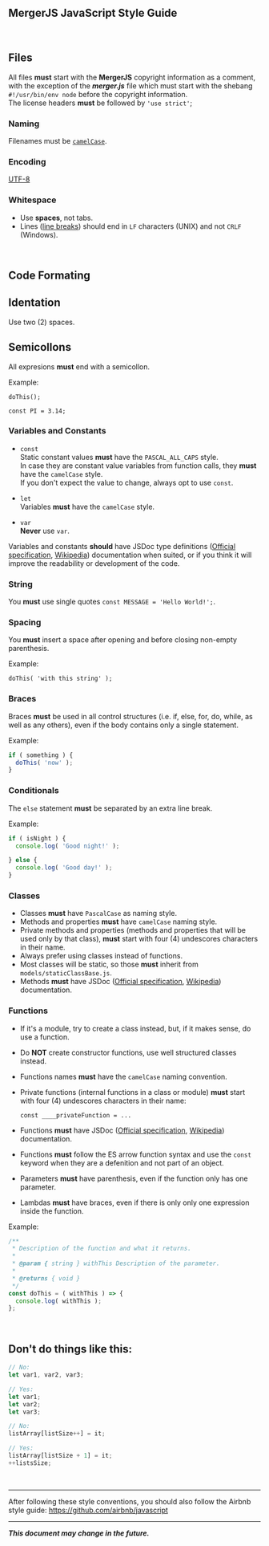 ## MergerJS JavaScript Style Guide

&nbsp;

## Files

All files **must** start with the **MergerJS** copyright information as a comment,
with the exception of the ***merger.js*** file which must start with the shebang `#!/usr/bin/env node` before the copyright information.\
The license headers **must** be followed by `'use strict'`;

### Naming

Filenames must be [`camelCase`](https://en.wikipedia.org/wiki/Camel_case).

### Encoding

[UTF-8](https://en.wikipedia.org/wiki/UTF-8)

### Whitespace

- Use **spaces**, not tabs.
- Lines ([line breaks](https://en.wikipedia.org/wiki/Newline)) should end in `LF` characters (UNIX)
  and not `CRLF` (Windows).

&nbsp;

## Code Formating

## Identation

Use two (2) spaces.

## Semicollons

All expresions **must** end with a semicollon.

Example:

`
doThis();
`

`
const PI = 3.14;
`

### Variables and Constants

- `const`\
Static constant values **must** have the `PASCAL_ALL_CAPS` style.\
In case they are constant value variables from function calls, they **must** have the `camelCase` style.\
If you don't expect the value to change, always opt to use `const`.

- `let`\
Variables **must** have the `camelCase` style.

- `var`\
**Never** use `var`.

Variables and constants **should** have JSDoc type definitions
  ([Official specification](https://jsdoc.app/index.html),
  [Wikipedia](https://en.wikipedia.org/wiki/JSDoc)) documentation when suited,
  or if you think it will improve the readability or development of the code.

### String

You **must** use single quotes ` const MESSAGE = 'Hello World!'; `.

### Spacing

You **must** insert a space after opening and before closing non-empty parenthesis.

Example:

`
doThis( 'with this string' );
`

### Braces

Braces **must** be used in all control structures (i.e. if, else, for, do, while, as well as any others),
even if the body contains only a single statement.

Example:

```js
if ( something ) {
  doThis( 'now' );
}
```

### Conditionals

The `else` statement **must** be separated by an extra line break.

Example:

```js
if ( isNight ) {
  console.log( 'Good night!' );

} else {
  console.log( 'Good day!' );
}
```

### Classes

- Classes **must** have `PascalCase` as naming style.
- Methods and properties **must** have `camelCase` naming style.
- Private methods and properties (methods and properties that will be used only by that class),
  **must** start with four (4) undescores characters in their name.
- Always prefer using classes instead of functions.
- Most classes will be static, so those **must** inherit from `models/staticClassBase.js`.
- Methods **must** have JSDoc
  ([Official specification](https://jsdoc.app/index.html), [Wikipedia](https://en.wikipedia.org/wiki/JSDoc)) documentation.

### Functions

- If it's a module, try to create a class instead, but, if it makes sense, do use a function.
- Do **NOT** create constructor functions, use well structured classes instead.
- Functions names **must** have the `camelCase` naming convention.
- Private functions (internal functions in a class or module)
  **must** start with four (4) undescores characters in their name:

  `const ____privateFunction = ...`

- Functions **must** have JSDoc
  ([Official specification](https://jsdoc.app/index.html), [Wikipedia](https://en.wikipedia.org/wiki/JSDoc)) documentation.
- Functions **must** follow the ES arrow function syntax and use the `const` keyword when they are
  a defenition and not part of an object.
- Parameters **must** have parenthesis, even if the function only has one parameter.
- Lambdas **must** have braces, even if there is only only one expression inside the function.

Example:

```js
/**
 * Description of the function and what it returns.
 *
 * @param { string } withThis Description of the parameter.
 *
 * @returns { void }
 */
const doThis = ( withThis ) => {
  console.log( withThis );
};
```

&nbsp;

## Don't do things like this:

```js
// No:
let var1, var2, var3;

// Yes:
let var1;
let var2;
let var3;
```

```js
// No:
listArray[listSize++] = it;

// Yes:
listArray[listSize + 1] = it;
++listsSize;
```

&nbsp;

---

After following these style conventions, you should also follow the Airbnb style guide:
https://github.com/airbnb/javascript

---

***This document may change in the future.***
